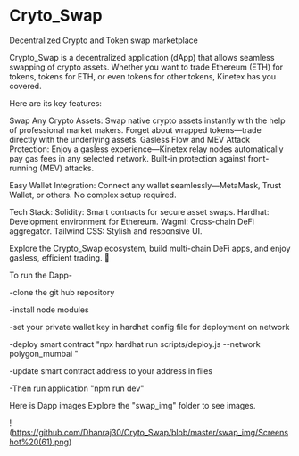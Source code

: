 # Cryto_Swap
Decentralized Crypto and Token swap marketplace

 Crypto_Swap is a decentralized application (dApp) that allows seamless swapping of crypto assets. Whether you want to trade Ethereum (ETH) for tokens, tokens for ETH, or even tokens for other tokens, Kinetex has you covered.

Here are its key features:

Swap Any Crypto Assets: Swap native crypto assets instantly with the help of professional market makers. Forget about wrapped tokens—trade directly with the underlying assets. Gasless Flow and MEV Attack Protection: Enjoy a gasless experience—Kinetex relay nodes automatically pay gas fees in any selected network. Built-in protection against front-running (MEV) attacks.

Easy Wallet Integration: Connect any wallet seamlessly—MetaMask, Trust Wallet, or others. No complex setup required.

Tech Stack: 
Solidity: Smart contracts for secure asset swaps. 
Hardhat: Development environment for Ethereum. 
Wagmi: Cross-chain DeFi aggregator. 
Tailwind CSS: Stylish and responsive UI.

Explore the Crypto_Swap ecosystem, build multi-chain DeFi apps, and enjoy gasless, efficient trading. 🚀

To run the Dapp-

-clone the git hub repository

-install node modules

-set your private wallet key in hardhat config file for deployment on network 

-deploy smart contract "npx hardhat run scripts/deploy.js --network polygon_mumbai
"

-update smart contract address to your address in files

-Then run application "npm run dev"

Here is Dapp images 
Explore the "swap_img" folder to see images.

!(https://github.com/Dhanraj30/Cryto_Swap/blob/master/swap_img/Screenshot%20(61).png) 


